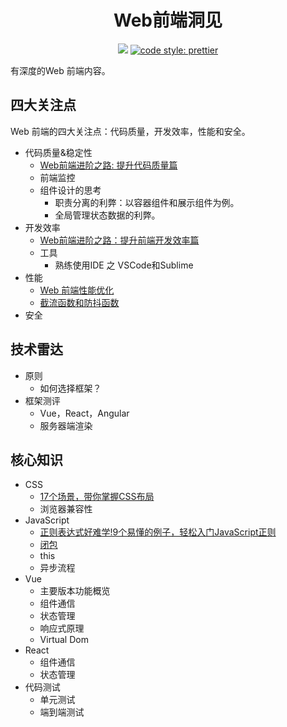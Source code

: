 <h1 align="center">Web前端洞见</h1>
<p align="center">
  <a href="https://gitter.im/iamjoel/front-end-note">
    <img src="https://badges.gitter.im/Join Chat.svg"></a>
  <a href="https://github.com/prettier/prettier">
    <img src="https://img.shields.io/badge/code_style-prettier-ff69b4.svg?style=flat-square" alt="code style: prettier">
  </a>
</p>

有深度的Web 前端内容。

## 四大关注点
Web 前端的四大关注点：代码质量，开发效率，性能和安全。

* 代码质量&稳定性
  * [Web前端进阶之路: 提升代码质量篇](focus-point/quality)
  * 前端监控
  * 组件设计的思考
    * 职责分离的利弊：以容器组件和展示组件为例。
    * 全局管理状态数据的利弊。
* 开发效率
  * [Web前端进阶之路：提升前端开发效率篇](focus-point/effective)
  * 工具
    * 熟练使用IDE 之 VSCode和Sublime
* 性能
  * [Web 前端性能优化](focus-point/performance)
  * [截流函数和防抖函数](focus-point/performance/throttle.md)
* 安全

## 技术雷达
* 原则
  * 如何选择框架？
* 框架测评
  * Vue，React，Angular
  * 服务器端渲染

## 核心知识
* CSS
  * [17个场景，带你掌握CSS布局](key-point/css/layout)
  * 浏览器兼容性
* JavaScript
  * [正则表达式好难学!9个易懂的例子，轻松入门JavaScript正则](key-point/js/reg)
  * [闭包](key-point/js/closure.md)
  * this
  * 异步流程
* Vue
  * 主要版本功能概览
  * 组件通信
  * 状态管理
  * 响应式原理
  * Virtual Dom
* React
  * 组件通信
  * 状态管理
* 代码测试
  * 单元测试
  * 端到端测试
